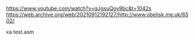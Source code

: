 https://www.youtube.com/watch?v=qJgsuQoy9bc&t=1042s
https://web.archive.org/web/20210912192127/http://www.obelisk.me.uk/6502/

xa test.asm
